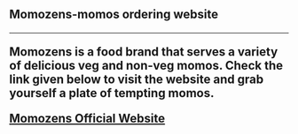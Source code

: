 <h2>Momozens-momos ordering website</h><hr>
<p>Momozens is a food brand that serves a variety of delicious veg and non-veg momos. Check the link given below to visit the website and grab yourself a plate of tempting momos.</p>

<a href="http://bit.ly/3V3a6j6">Momozens Official Website</a>
